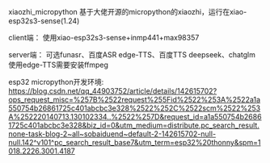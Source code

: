 xiaozhi_micropython
基于大佬开源的micropython的xiaozhi，运行在xiao-esp32s3-sense(1.24)

client端：
使用xiao-esp32s3-sense+inmp441+max98357

server端：
可选funasr、百度ASR
edge-TTS、百度TTS
deepseek、chatglm
使用edge-TTS需要安装ffmpeg

esp32 micropython开发环境:
https://blog.csdn.net/qq_44903752/article/details/142615702?ops_request_misc=%257B%2522request%255Fid%2522%253A%2522a1a550754b26861725c401abcbc3e328%2522%252C%2522scm%2522%253A%252220140713.130102334..%2522%257D&request_id=a1a550754b26861725c401abcbc3e328&biz_id=0&utm_medium=distribute.pc_search_result.none-task-blog-2~all~sobaiduend~default-2-142615702-null-null.142^v101^pc_search_result_base7&utm_term=esp32%20thonny&spm=1018.2226.3001.4187
